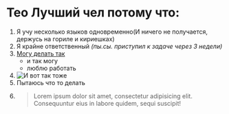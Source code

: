# Тео Лучший чел потому что:
1. Я учу несколько языков одновременно(И ничего не получается, держусь на гориле и кириешках)
2. Я крайне ответственный *(пы.сы. приступил к задаче через 3 недели)*
3. [Могу делать так](https://www.youtube.com/watch?v=dQw4w9WgXcQ)
    * и так могу
    * люблю работать
4. ![И вот так тоже](https://s0.rbk.ru/v6_top_pics/media/img/0/10/756372136012100.jpg "Это обезьяна")
5. Пытаюсь что то делать
6. >Lorem ipsum dolor sit amet, consectetur adipisicing elit. Consequuntur eius in labore quidem, sequi suscipit!